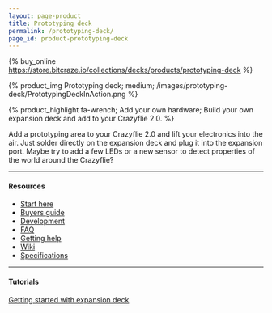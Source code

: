 ```yaml
---
layout: page-product
title: Prototyping deck
permalink: /prototyping-deck/
page_id: product-prototyping-deck
---
```


{% buy_online https://store.bitcraze.io/collections/decks/products/prototyping-deck %}

{% product_img Prototyping deck; medium;
/images/prototyping-deck/PrototypingDeckInAction.png
%}

{% product_highlight
fa-wrench;
Add your own hardware;
Build your own expansion deck and add to your Crazyflie 2.0.
%}

Add a prototyping area to your Crazyflie 2.0 and lift your electronics
into the air. Just solder directly on the expansion deck and plug it
into the expansion port. Maybe try to add a few LEDs or a new sensor to detect
properties of the world around the Crazyflie?

---

#### Resources

- [Start here](/start/)
- [Buyers guide](/crazyflie-2-0-buyers-guide/)
- [Development](/development-overview/)
- [FAQ](/frequently-asked-questions-Crazyflie-2.0/)
- [Getting help](/getting-help/)
- [Wiki](https://wiki.bitcraze.io/projects:crazyflie2:expansionboards:proto)
- [Specifications](https://store.bitcraze.io/products/prototyping-deck)

---

#### Tutorials

[Getting started with expansion deck](/getting-started-with-expansion-decks/)
